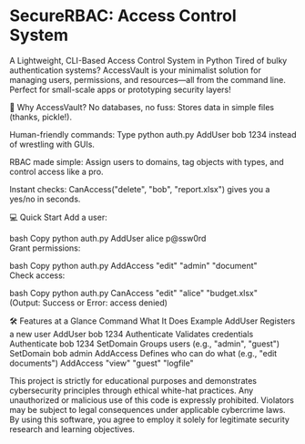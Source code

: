 # SecureRBAC: Access Control System

A Lightweight, CLI-Based Access Control System in Python
Tired of bulky authentication systems? AccessVault is your minimalist solution for managing users, permissions, and resources—all from the command line. Perfect for small-scale apps or prototyping security layers!

🚀 Why AccessVault?
No databases, no fuss: Stores data in simple files (thanks, pickle!).

Human-friendly commands: Type python auth.py AddUser bob 1234 instead of wrestling with GUIs.

RBAC made simple: Assign users to domains, tag objects with types, and control access like a pro.

Instant checks: CanAccess("delete", "bob", "report.xlsx") gives you a yes/no in seconds.

💻 Quick Start
Add a user:

bash
Copy
python auth.py AddUser alice p@ssw0rd  
Grant permissions:

bash
Copy
python auth.py AddAccess "edit" "admin" "document"  
Check access:

bash
Copy
python auth.py CanAccess "edit" "alice" "budget.xlsx"  
(Output: Success or Error: access denied)

🛠 Features at a Glance
Command	What It Does	Example
AddUser	Registers a new user	AddUser bob 1234
Authenticate	Validates credentials	Authenticate bob 1234
SetDomain	Groups users (e.g., "admin", "guest")	SetDomain bob admin
AddAccess	Defines who can do what (e.g., "edit documents")	AddAccess "view" "guest" "logfile"

This project is strictly for educational purposes and demonstrates cybersecurity principles through ethical white-hat practices. Any unauthorized or malicious use of this code is expressly prohibited. Violators may be subject to legal consequences under applicable cybercrime laws. By using this software, you agree to employ it solely for legitimate security research and learning objectives.
